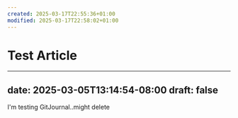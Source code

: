 ```yaml
---
created: 2025-03-17T22:55:36+01:00
modified: 2025-03-17T22:58:02+01:00
---
```


# Test Article

---
date: 2025-03-05T13:14:54-08:00
draft: false
---


I'm testing GitJournal..might delete
